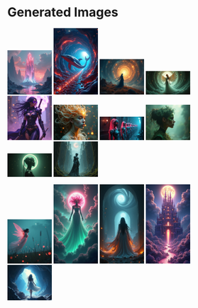 # Generated Images



<img src="2025_08_07_01.png" width="100"/> <img src="2025_08_07_02.png" width="100"/> <img src="2025_08_07_03.png" width="100"/> <img src="2025_08_07_04.png" width="100"/> <img src="2025_08_07_05.png" width="100"/> <img src="2025_08_07_06.png" width="100"/> <img src="2025_08_07_07.png" width="100"/> <img src="2025_08_07_08.png" width="100"/> <img src="2025_08_07_09.png" width="100"/> <img src="2025_08_07_10.png" width="100"/>

<img src="2025_08_07_11.png" width="100"/> <img src="2025_08_07_12.png" width="100"/> <img src="2025_08_07_13.png" width="100"/> <img src="2025_08_07_14.png" width="100"/> <img src="2025_08_07_15.png" width="100"/>